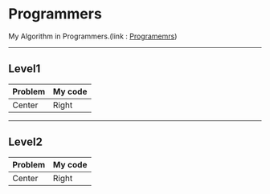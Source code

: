 # Programmers
My Algorithm in Programmers.(link : [Programemrs](https://programmers.co.kr/))

----------------
## Level1
| Problem | My code | 
| ------- | :------ |
| Center  | Right   |

----------------
## Level2
| Problem | My code | 
| ------- | :------ |
| Center  | Right   |
